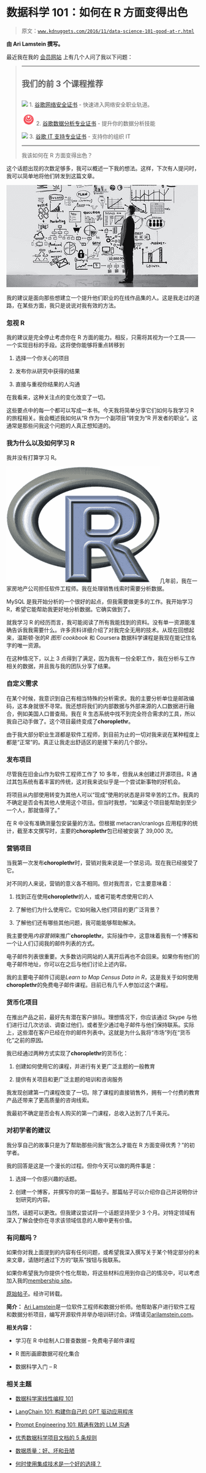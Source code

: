 # 数据科学 101：如何在 R 方面变得出色

> 原文：[`www.kdnuggets.com/2016/11/data-science-101-good-at-r.html`](https://www.kdnuggets.com/2016/11/data-science-101-good-at-r.html)

**由 Ari Lamstein 撰写。**

最近我在我的 [会员网站](http://arilamstein.com/membership) 上有几个人问了我以下问题：

> * * *
> 
> ## 我们的前 3 个课程推荐
> ## 
> ![](img/0244c01ba9267c002ef39d4907e0b8fb.png) 1. [谷歌网络安全证书](https://www.kdnuggets.com/google-cybersecurity) - 快速进入网络安全职业轨道。
> 
> ![](img/e225c49c3c91745821c8c0368bf04711.png) 2. [谷歌数据分析专业证书](https://www.kdnuggets.com/google-data-analytics) - 提升你的数据分析技能
> 
> ![](img/0244c01ba9267c002ef39d4907e0b8fb.png) 3. [谷歌 IT 支持专业证书](https://www.kdnuggets.com/google-itsupport) - 支持你的组织 IT
> 
> * * *
> 
> 我该如何在 R 方面变得出色？

这个话题出现的次数足够多，我可以概述一下我的想法。这样，下次有人提问时，我可以简单地将他们转发到这篇文章。

![数据科学家](img/8b75ef59eb455d02cc6bfb874b0dc877.png)

我的建议是面向那些想建立一个提升他们职业的在线作品集的人。这是我走过的道路，在某些方面，我只是说说对我有效的方法。

### 忽视 R

我的建议是完全停止考虑你在 R 方面的能力。相反，只需将其视为一个工具——一个实现目标的手段。这将使你能够将重点转移到

1.  选择一个你关心的项目

1.  发布你从研究中获得的结果

1.  直接与重视你结果的人沟通

在我看来，这种关注点的变化改变了一切。

这些要点中的每一个都可以写成一本书。今天我将简单分享它们如何与我学习 R 的旅程相关。我会概述我如何从“R 作为一个副项目”转变为“R 开发者的职业”。这通常是那些问我这个问题的人真正想知道的。

### 我为什么以及如何学习 R

我并没有打算学习 R。

![R](img/4ab4ab39624be0b033dc8c47e879bde7.png)几年前，我在一家房地产公司担任软件工程师。我在处理销售线索时需要分析数据。

MySQL 是我开始分析的一个很好的起点，但我需要做更多的工作。我开始学习 R，希望它能帮助我更好地分析数据。它确实做到了。

就我学习 R 的经历而言，我可能阅读了所有我能找到的资料。没有单一资源能准确告诉我我需要什么。许多资料详细介绍了对我完全无用的技术。从现在回想起来，温斯顿·张的*R 图形 cookbook* 和 Coursera 数据科学课程是我现在能记住名字的唯一资源。

在这种情况下，以上 3 点得到了满足，因为我有一份全职工作，我在分析与工作相关的数据，并且我与我的团队分享了结果。

### 自定义需求

在某个时候，我意识到自己有相当特殊的分析需求。我的主要分析单位是邮政编码，这本身就很不寻常。我还想将我们的内部数据与外部来源的人口数据进行融合，例如美国人口普查局。我在 R 生态系统中找不到完全符合需求的工具，所以我自己动手做了。这个项目最终变成了**choroplethr**。

由于我大部分职业生涯都是软件工程师，到目前为止的一切对我来说在某种程度上都是“正常”的。真正让我走出舒适区的是接下来的几个部分。

### 发布项目

尽管我在旧金山作为软件工程师工作了 10 多年，但我从未创建过开源项目。R 通过其包系统有着丰富的传统，这对我来说似乎是一个尝试新事物的好机会。

将项目从内部使用转变为其他人可以“现成”使用的状态是非常辛苦的工作。我真的不确定是否会有其他人使用这个项目。但当时我想，“如果这个项目能帮助到至少一个人，那就值得了。”

在 R 中没有准确测量包安装量的方法。但根据 metacran/cranlogs 应用程序的统计，截至本文撰写时，主要的**choroplethr**包已经被安装了 39,000 次。

### 营销项目

当我第一次发布**choroplethr**时，营销对我来说是一个禁忌词。现在我已经接受了它。

对不同的人来说，营销的意义各不相同。但对我而言，它主要意味着：

1.  找到正在使用**choroplethr**的人，或者可能考虑使用它的人

1.  了解他们为什么使用它。它如何融入他们项目的更广泛背景？

1.  了解他们还有哪些其他问题，我可能能够帮助解决。

我主要使用*内容营销*来推广**choroplethr**。实际操作中，这意味着我有一个博客和一个让人们订阅我的邮件列表的方式。

电子邮件列表很重要。大多数访问网站的人离开后再也不会回来。如果你有他们的电子邮件地址，你可以在之后与他们讨论上述内容。

我的主要电子邮件订阅是*Learn to Map Census Data in R*，这是我关于如何使用**choroplethr**的免费电子邮件课程。目前已有几千人参加过这个课程。

### 货币化项目

在推出产品之前，最好先有潜在客户排队。理想情况下，你应该通过 Skype 与他们进行过几次访谈、调查过他们，或者至少通过电子邮件与他们保持联系。实际上，这些潜在客户已经在你的邮件列表中。这就是为什么我将“市场”列在“货币化”之前的原因。

我已经通过两种方式实现了**choroplethr**的货币化：

1.  创建如何使用它的课程，并进行有关更广泛主题的一般教育

1.  提供有关项目和更广泛主题的培训和咨询服务

我发现创建第一门课程改变了一切。除了课程的直接销售外，拥有一个付费的教育产品还带来了更高质量的咨询线索。

我最初不确定是否会有人购买的第一门课程，总收入达到了几千美元。

### 对初学者的建议

我分享自己的故事只是为了帮助那些问我“我怎么才能在 R 方面变得优秀？”的初学者。

我的回答是这是一个漫长的过程。但你今天可以做的两件事是：

1.  选择一个你感兴趣的话题。

1.  创建一个博客，并撰写你的第一篇帖子。那篇帖子可以介绍你自己并说明你计划研究的内容。

当然，话题可以更改。但我建议尝试将一个话题坚持至少 3 个月。对特定领域有深入了解会使你在寻求该领域信息的人眼中更有价值。

### 有问题吗？

如果你对我上面提到的内容有任何问题，或希望我深入撰写关于某个特定部分的未来文章，请随时通过下方的“联系”按钮与我联系。

如果你希望我为你提供个性化帮助，将这些材料应用到你自己的情况中，可以考虑加入我的[membership site](http://arilamstein.com/membership)。

[原始帖子](http://www.arilamstein.com/blog/2016/10/18/get-good-r/)。经许可转载。

**简介：** [Ari Lamstein](https://www.linkedin.com/in/arilamstein)是一位软件工程师和数据分析师。他帮助客户进行软件工程和数据分析项目，编写开源软件并举办培训研讨会。详情请见[arilamstein.com](http://www.arilamstein.com)。

**相关内容：**

+   学习在 R 中绘制人口普查数据 – 免费电子邮件课程

+   R 图形画廊数据可视化集合

+   数据科学入门 – R

### 相关主题

+   [数据科学家线性编程 101](https://www.kdnuggets.com/2023/02/linear-programming-101-data-scientists.html)

+   [LangChain 101: 构建你自己的 GPT 驱动应用程序](https://www.kdnuggets.com/2023/04/langchain-101-build-gptpowered-applications.html)

+   [Prompt Engineering 101: 精通有效的 LLM 沟通](https://www.kdnuggets.com/prompt-engineering-101-mastering-effective-llm-communication)

+   [优秀数据科学项目文档的 5 条规则](https://www.kdnuggets.com/2022/12/5-rules-good-data-science-project-documentation.html)

+   [数据质量：好、坏和丑陋](https://www.kdnuggets.com/2022/01/data-quality-good-bad-ugly.html)

+   [何时使用集成技术是一个好的选择？](https://www.kdnuggets.com/2022/07/would-ensemble-techniques-good-choice.html)
